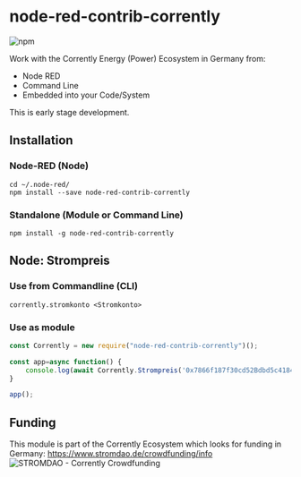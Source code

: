 # node-red-contrib-corrently

![npm](https://img.shields.io/npm/dw/node-red-contrib-corrently)

Work with the Corrently Energy (Power) Ecosystem in Germany from:
- Node RED
- Command Line
- Embedded into your Code/System

This is early stage development.

## Installation

### Node-RED (Node)
```shell
cd ~/.node-red/
npm install --save node-red-contrib-corrently
```

### Standalone (Module or Command Line)
```shell
npm install -g node-red-contrib-corrently
```

## Node: Strompreis

### Use from Commandline (CLI)
```shell
corrently.stromkonto <Stromkonto>
```

### Use as module
```javascript
const Corrently = new require("node-red-contrib-corrently")();

const app=async function() {
	console.log(await Corrently.Strompreis('0x7866f187f30cd52Bdbd5c4184fD3ee6168Ae0dB4'));
}

app();
```

## Funding
This module is part of the Corrently Ecosystem which looks for funding in Germany:  https://www.stromdao.de/crowdfunding/info
![STROMDAO - Corrently Crowdfunding](https://squad.stromdao.de/nextcloud/index.php/s/Do4pzpM7KndZxAx/preview)
